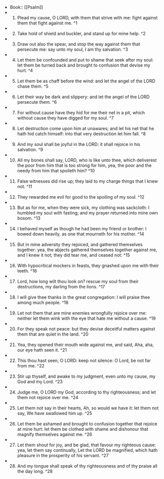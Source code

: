 - Book:: [[Psalm]]
- 1. Plead my cause, O LORD, with them that strive with me: fight against them that fight against me. ^1
- 2. Take hold of shield and buckler, and stand up for mine help. ^2
- 3. Draw out also the spear, and stop the way against them that persecute me: say unto my soul, I am thy salvation. ^3
- 4. Let them be confounded and put to shame that seek after my soul: let them be turned back and brought to confusion that devise my hurt. ^4
- 5. Let them be as chaff before the wind: and let the angel of the LORD chase them. ^5
- 6. Let their way be dark and slippery: and let the angel of the LORD persecute them. ^6
- 7. For without cause have they hid for me their net in a pit, which without cause they have digged for my soul. ^7
- 8. Let destruction come upon him at unawares; and let his net that he hath hid catch himself: into that very destruction let him fall. ^8
- 9. And my soul shall be joyful in the LORD: it shall rejoice in his salvation. ^9
- 10. All my bones shall say, LORD, who is like unto thee, which deliverest the poor from him that is too strong for him, yea, the poor and the needy from him that spoileth him? ^10
- 11. False witnesses did rise up; they laid to my charge things that I knew not. ^11
- 12. They rewarded me evil for good to the spoiling of my soul. ^12
- 13. But as for me, when they were sick, my clothing was sackcloth: I humbled my soul with fasting; and my prayer returned into mine own bosom. ^13
- 14. I behaved myself as though he had been my friend or brother: I bowed down heavily, as one that mourneth for his mother. ^14
- 15. But in mine adversity they rejoiced, and gathered themselves together: yea, the abjects gathered themselves together against me, and I knew it not; they did tear me, and ceased not: ^15
- 16. With hypocritical mockers in feasts, they gnashed upon me with their teeth. ^16
- 17. Lord, how long wilt thou look on? rescue my soul from their destructions, my darling from the lions. ^17
- 18. I will give thee thanks in the great congregation: I will praise thee among much people. ^18
- 19. Let not them that are mine enemies wrongfully rejoice over me: neither let them wink with the eye that hate me without a cause. ^19
- 20. For they speak not peace: but they devise deceitful matters against them that are quiet in the land. ^20
- 21. Yea, they opened their mouth wide against me, and said, Aha, aha, our eye hath seen it. ^21
- 22. This thou hast seen, O LORD: keep not silence: O Lord, be not far from me. ^22
- 23. Stir up thyself, and awake to my judgment, even unto my cause, my God and my Lord. ^23
- 24. Judge me, O LORD my God, according to thy righteousness; and let them not rejoice over me. ^24
- 25. Let them not say in their hearts, Ah, so would we have it: let them not say, We have swallowed him up. ^25
- 26. Let them be ashamed and brought to confusion together that rejoice at mine hurt: let them be clothed with shame and dishonour that magnify themselves against me. ^26
- 27. Let them shout for joy, and be glad, that favour my righteous cause: yea, let them say continually, Let the LORD be magnified, which hath pleasure in the prosperity of his servant. ^27
- 28. And my tongue shall speak of thy righteousness and of thy praise all the day long. ^28
